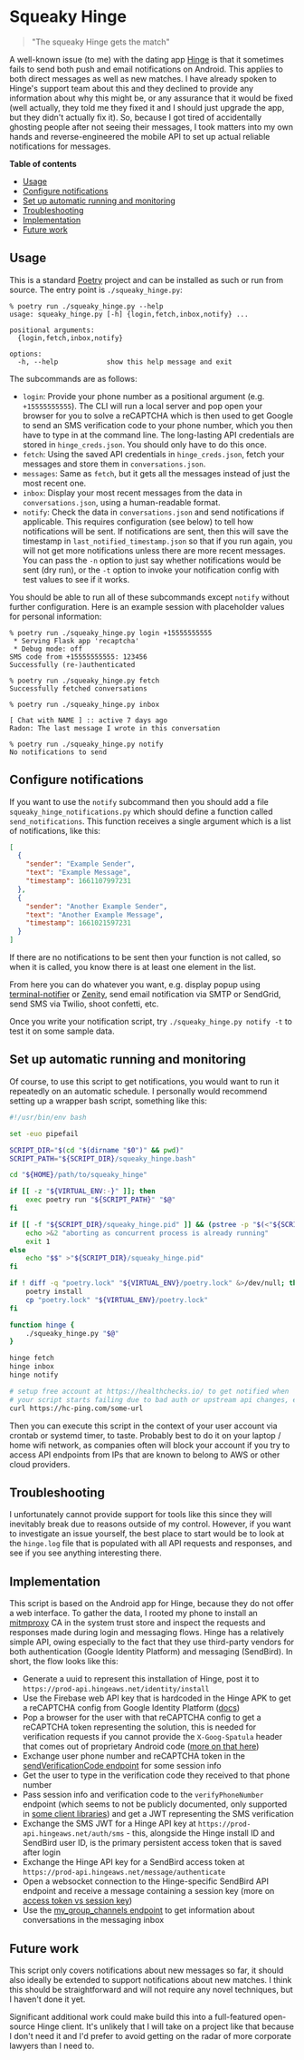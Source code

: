 # Squeaky Hinge

> "The squeaky Hinge gets the match"

A well-known issue (to me) with the dating app
[Hinge](https://hinge.co/) is that it sometimes fails to send both
push and email notifications on Android. This applies to both direct
messages as well as new matches. I have already spoken to Hinge's
support team about this and they declined to provide any information
about why this might be, or any assurance that it would be fixed (well
actually, they told me they fixed it and I should just upgrade the
app, but they didn't actually fix it). So, because I got tired of
accidentally ghosting people after not seeing their messages, I took
matters into my own hands and reverse-engineered the mobile API to set
up actual reliable notifications for messages.

**Table of contents**

<!-- toc -->

- [Usage](#usage)
- [Configure notifications](#configure-notifications)
- [Set up automatic running and monitoring](#set-up-automatic-running-and-monitoring)
- [Troubleshooting](#troubleshooting)
- [Implementation](#implementation)
- [Future work](#future-work)

<!-- tocstop -->

## Usage

This is a standard [Poetry](https://python-poetry.org/) project and
can be installed as such or run from source. The entry point is
`./squeaky_hinge.py`:

```
% poetry run ./squeaky_hinge.py --help
usage: squeaky_hinge.py [-h] {login,fetch,inbox,notify} ...

positional arguments:
  {login,fetch,inbox,notify}

options:
  -h, --help            show this help message and exit
```

The subcommands are as follows:

* `login`: Provide your phone number as a positional argument (e.g.
  `+15555555555`). The CLI will run a local server and pop open your
  browser for you to solve a reCAPTCHA which is then used to get
  Google to send an SMS verification code to your phone number, which
  you then have to type in at the command line. The long-lasting API
  credentials are stored in `hinge_creds.json`. You should only have
  to do this once.
* `fetch`: Using the saved API credentials in `hinge_creds.json`,
  fetch your messages and store them in `conversations.json`.
* `messages`: Same as `fetch`, but it gets all the messages instead of
  just the most recent one.
* `inbox`: Display your most recent messages from the data in
  `conversations.json`, using a human-readable format.
* `notify`: Check the data in `conversations.json` and send
  notifications if applicable. This requires configuration (see below)
  to tell how notifications will be sent. If notifications are sent,
  then this will save the timestamp in `last_notified_timestamp.json`
  so that if you run again, you will not get more notifications unless
  there are more recent messages. You can pass the `-n` option to just
  say whether notifications would be sent (dry run), or the `-t`
  option to invoke your notification config with test values to see if
  it works.

You should be able to run all of these subcommands except `notify`
without further configuration. Here is an example session with
placeholder values for personal information:

```
% poetry run ./squeaky_hinge.py login +15555555555
 * Serving Flask app 'recaptcha'
 * Debug mode: off
SMS code from +15555555555: 123456
Successfully (re-)authenticated

% poetry run ./squeaky_hinge.py fetch
Successfully fetched conversations

% poetry run ./squeaky_hinge.py inbox

[ Chat with NAME ] :: active 7 days ago
Radon: The last message I wrote in this conversation

% poetry run ./squeaky_hinge.py notify
No notifications to send
```

## Configure notifications

If you want to use the `notify` subcommand then you should add a file
`squeaky_hinge_notifications.py` which should define a function called
`send_notifications`. This function receives a single argument which
is a list of notifications, like this:

```json
[
  {
    "sender": "Example Sender",
    "text": "Example Message",
    "timestamp": 1661107997231
  },
  {
    "sender": "Another Example Sender",
    "text": "Another Example Message",
    "timestamp": 1661021597231
  }
]
```

If there are no notifications to be sent then your function is not
called, so when it is called, you know there is at least one element
in the list.

From here you can do whatever you want, e.g. display popup using
[terminal-notifier](https://github.com/julienXX/terminal-notifier) or
[Zenity](https://help.gnome.org/users/zenity/stable/), send email
notification via SMTP or SendGrid, send SMS via Twilio, shoot
confetti, etc.

Once you write your notification script, try `./squeaky_hinge.py
notify -t` to test it on some sample data.

## Set up automatic running and monitoring

Of course, to use this script to get notifications, you would want to
run it repeatedly on an automatic schedule. I personally would
recommend setting up a wrapper bash script, something like this:

```bash
#!/usr/bin/env bash

set -euo pipefail

SCRIPT_DIR="$(cd "$(dirname "$0")" && pwd)"
SCRIPT_PATH="${SCRIPT_DIR}/squeaky_hinge.bash"

cd "${HOME}/path/to/squeaky_hinge"

if [[ -z "${VIRTUAL_ENV:-}" ]]; then
    exec poetry run "${SCRIPT_PATH}" "$@"
fi

if [[ -f "${SCRIPT_DIR}/squeaky_hinge.pid" ]] && (pstree -p "$(<"${SCRIPT_DIR}/squeaky_hinge.pid")" -a | grep squeaky_hinge); then
    echo >&2 "aborting as concurrent process is already running"
    exit 1
else
    echo "$$" >"${SCRIPT_DIR}/squeaky_hinge.pid"
fi

if ! diff -q "poetry.lock" "${VIRTUAL_ENV}/poetry.lock" &>/dev/null; then
    poetry install
    cp "poetry.lock" "${VIRTUAL_ENV}/poetry.lock"
fi

function hinge {
    ./squeaky_hinge.py "$@"
}

hinge fetch
hinge inbox
hinge notify

# setup free account at https://healthchecks.io/ to get notified when
# your script starts failing due to bad auth or upstream api changes, etc
curl https://hc-ping.com/some-url
```

Then you can execute this script in the context of your user account
via crontab or systemd timer, to taste. Probably best to do it on your
laptop / home wifi network, as companies often will block your account
if you try to access API endpoints from IPs that are known to belong
to AWS or other cloud providers.

## Troubleshooting

I unfortunately cannot provide support for tools like this since they
will inevitably break due to reasons outside of my control. However,
if you want to investigate an issue yourself, the best place to start
would be to look at the `hinge.log` file that is populated with all
API requests and responses, and see if you see anything interesting
there.

## Implementation

This script is based on the Android app for Hinge, because they do not
offer a web interface. To gather the data, I rooted my phone to
install an [mitmproxy](https://mitmproxy.org/) CA in the system trust
store and inspect the requests and responses made during login and
messaging flows. Hinge has a relatively simple API, owing especially
to the fact that they use third-party vendors for both authentication
(Google Identity Platform) and messaging (SendBird). In short, the
flow looks like this:

* Generate a uuid to represent this installation of Hinge, post it to
  `https://prod-api.hingeaws.net/identity/install`
* Use the Firebase web API key that is hardcoded in the Hinge APK to
  get a reCAPTCHA config from Google Identity Platform
  ([docs](https://cloud.google.com/identity-platform/docs/reference/rest/v1/TopLevel/getRecaptchaParams))
* Pop a browser for the user with that reCAPTCHA config to get a
  reCAPTCHA token representing the solution, this is needed for
  verification requests if you cannot provide the `X-Goog-Spatula`
  header that comes out of proprietary Android code ([more on that
  here](https://gist.github.com/Romern/e58e634e4d70b2be5b57d7abdb77f7ef))
* Exchange user phone number and reCAPTCHA token in the
  [sendVerificationCode
  endpoint](https://cloud.google.com/identity-platform/docs/reference/rest/v1/accounts/sendVerificationCode)
  for some session info
* Get the user to type in the verification code they received to that
  phone number
* Pass session info and verification code to the `verifyPhoneNumber`
  endpoint (which seems to not be publicly documented, only supported
  in [some client
  libraries](https://firebase.google.com/docs/auth/android/phone-auth))
  and get a JWT representing the SMS verification
* Exchange the SMS JWT for a Hinge API key at
  `https://prod-api.hingeaws.net/auth/sms` - this, alongside the Hinge
  install ID and SendBird user ID, is the primary persistent access
  token that is saved after login
* Exchange the Hinge API key for a SendBird access token at
  `https://prod-api.hingeaws.net/message/authenticate`
* Open a websocket connection to the Hinge-specific SendBird API
  endpoint and receive a message containing a session key (more on
  [access token vs session
  key](https://sendbird.com/docs/chat/v3/platform-api/user/creating-users/create-a-user))
* Use the [my\_group\_channels
  endpoint](https://sendbird.com/docs/chat/v3/platform-api/user/managing-joined-group-channels/list-group-channels)
  to get information about conversations in the messaging inbox

## Future work

This script only covers notifications about new messages so far, it
should also ideally be extended to support notifications about new
matches. I think this should be straightforward and will not require
any novel techniques, but I haven't done it yet.

Significant additional work could make build this into a full-featured
open-source Hinge client. It's unlikely that I will take on a project
like that because I don't need it and I'd prefer to avoid getting on
the radar of more corporate lawyers than I need to.
